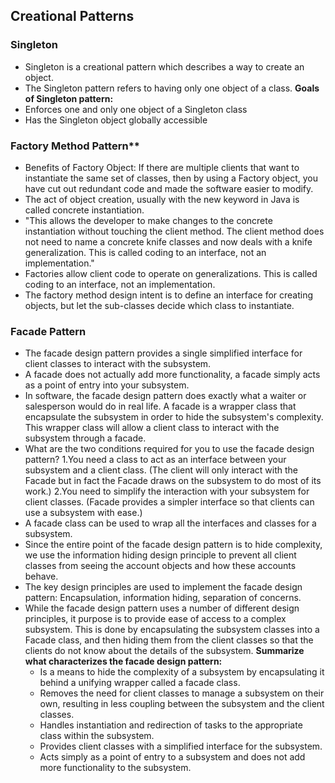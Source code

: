 ## Creational Patterns

### Singleton
- Singleton is a creational pattern which describes a way to create an object.
- The Singleton pattern refers to having only one object of a class.
**Goals of Singleton pattern:**
- Enforces one and only one object of a Singleton class
- Has the Singleton object globally accessible
  
### Factory Method Pattern**
- Benefits of Factory Object: If there are multiple clients that want to instantiate the same set of classes, then by using a Factory object, you have cut out redundant code and made the software easier to modify.
- The act of object creation, usually with the new keyword in Java is called concrete instantiation.
- "This allows the developer to make changes to the concrete instantiation without touching the client method. The client method does not need to name a concrete knife classes and now deals with a knife generalization. This is called coding to an interface, not an implementation."
- Factories allow client code to operate on generalizations. This is called coding to an interface, not an implementation. 
- The factory method design intent is to define an interface for creating objects, but let the sub-classes decide which class to instantiate.
  
### Facade Pattern
- The facade design pattern provides a single simplified interface for client classes to interact with the subsystem.
- A facade does not actually add more functionality, a facade simply acts as a point of entry into your subsystem. 
- In software, the facade design pattern does exactly what a waiter or salesperson would do in real life. A facade is a wrapper class that encapsulate the subsystem in order to hide the subsystem's complexity. This wrapper class will allow a client class to interact with the subsystem through a facade. 
- What are the two conditions required for you to use the facade design pattern? 1.You need a class to act as an interface between your subsystem and a client class. (The client will only interact with the Facade but in fact the Facade draws on the subsystem to do most of its work.) 2.You need to simplify the interaction with your subsystem for client classes. (Facade provides a simpler interface so that clients can use a subsystem with ease.)
- A facade class can be used to wrap all the interfaces and classes for a subsystem.
- Since the entire point of the facade design pattern is to hide complexity, we use the information hiding design principle to prevent all client classes from seeing the account objects and how these accounts behave. 
- The key design principles are used to implement the facade design pattern: 
Encapsulation, information hiding, separation of concerns.
- While the facade design pattern uses a number of different design principles, it purpose is to provide ease of access to a complex subsystem. This is done by encapsulating the subsystem classes into a Facade class, and then hiding them from the client classes so that the clients do not know about the details of the subsystem. 
**Summarize what characterizes the facade design pattern:**
  * Is a means to hide the complexity of a subsystem by encapsulating it behind a unifying wrapper called a facade class.
  * Removes the need for client classes to manage a subsystem on their own, resulting in less coupling between the subsystem and the client classes.
  * Handles instantiation and redirection of tasks to the appropriate class within the subsystem.
  * Provides client classes with a simplified interface for the subsystem.
  * Acts simply as a point of entry to a subsystem and does not add more functionality to the subsystem.

